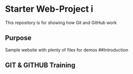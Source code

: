 # Starter Web-Project i

This repository is for showing how Git and GitHub work

## Purpose

Sample website with plenty of files for demos
##Introduction

## GIT & GITHUB Training
